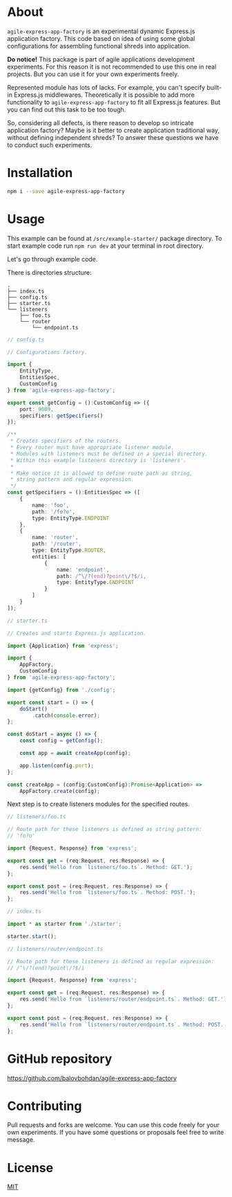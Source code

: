 # About
`agile-express-app-factory` is an experimental dynamic Express.js application factory.
This code based on idea of using some global configurations for assembling functional
shreds into application.

**Do notice!** This package is part of agile applications development experiments. For this reason it is
not recommended to use this one in real projects. But you can use it for your own experiments freely.

Represented module has lots of lacks. For example, you can't specify built-in Express.js middlewares.
Theoretically it is possible to add more functionality to `agile-express-app-factory` to fit
all Express.js features. But you can find out this task to be too tough.

So, considering all defects, is there reason to develop so intricate application factory?
Maybe is it better to create application traditional way, without defining independent shreds?
To answer these questions we have to conduct such experiments.

# Installation
```bash
npm i --save agile-express-app-factory
```

# Usage
This example can be found at `/src/example-starter/` package directory.
To start example code run `npm run dev` at your terminal in root directory.

Let's go through example code.

There is directories structure:

```
.
├── index.ts
├── config.ts
├── starter.ts
└── listeners
    ├── foo.ts
    └── router
        └── endpoint.ts
```

```typescript
// config.ts

// Configurations factory.

import {
    EntityType,
    EntitiesSpec,
    CustomConfig
} from 'agile-express-app-factory';

export const getConfig = ():CustomConfig => ({
    port: 9009,
    specifiers: getSpecifiers()
});

/**
 * Creates specifiers of the routers.
 * Every router must have appropriate listener module.
 * Modules with listeners must be defined in a special directory.
 * Within this example listeners directory is 'listeners'.
 * 
 * Make notice it is allowed to define route path as string,
 * string pattern and regular expression.
 */
const getSpecifiers = ():EntitiesSpec => ([
    {
        name: 'foo',
        path: '/fo?o',
        type: EntityType.ENDPOINT
    },
    {
        name: 'router',
        path: '/router',
        type: EntityType.ROUTER,
        entities: [
            {
                name: 'endpoint',
                path: /^\/?(end)?point\/?$/i,
                type: EntityType.ENDPOINT
            }
        ]
    }
]);
```

```typescript
// starter.ts

// Creates and starts Express.js application.

import {Application} from 'express';

import {
    AppFactory,
    CustomConfig
} from 'agile-express-app-factory';

import {getConfig} from './config';

export const start = () => {
    doStart()
        .catch(console.error);
};

const doStart = async () => {
    const config = getConfig();

    const app = await createApp(config);

    app.listen(config.port);
};

const createApp = (config:CustomConfig):Promise<Application> =>
    AppFactory.create(config);
```

Next step is to create listeners modules for the specified routes.

```typescript
// listeners/foo.ts

// Route path for these listeners is defined as string pattern:
// 'fo?o'

import {Request, Response} from 'express';

export const get = (req:Request, res:Response) => {
    res.send('Hello from `listeners/foo.ts`. Method: GET.');
};

export const post = (req:Request, res:Response) => {
    res.send('Hello from `listeners/foo.ts`. Method: POST.');
};
```

```typescript
// index.ts

import * as starter from './starter';

starter.start();
```

```typescript
// listeners/router/endpoint.ts

// Route path for these listeners is defined as regular expression:
// /^\/?(end)?point\/?$/i

import {Request, Response} from 'express';

export const get = (req:Request, res:Response) => {
    res.send('Hello from `listeners/router/endpoint.ts`. Method: GET.');
};

export const post = (req:Request, res:Response) => {
    res.send('Hello from `listeners/router/endpoint.ts`. Method: POST.');
};
```

# GitHub repository
https://github.com/balovbohdan/agile-express-app-factory

# Contributing
Pull requests and forks are welcome. You can use this code freely for your own experiments.
If you have some questions or proposals feel free to write message.

# License
[MIT](https://choosealicense.com/licenses/mit/)
